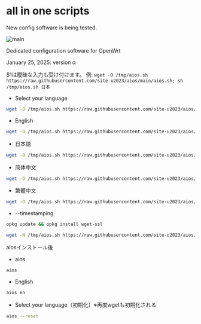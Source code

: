# all in one scripts

New config software is being tested.

![main](https://github.com/user-attachments/assets/ebfc8ca2-a42e-470c-9a89-9b5e3eb4ccb8)

Dedicated configuration software for OpenWrt

January 25, 2025: version α

$1は曖昧な入力も受け付けます。
例: `wget -O /tmp/aios.sh https://raw.githubusercontent.com/site-u2023/aios/main/aios.sh; sh /tmp/aios.sh 日本`

- Select your language
```sh
wget -O /tmp/aios.sh https://raw.githubusercontent.com/site-u2023/aios/main/aios.sh; sh /tmp/aios.sh
```

- English
```sh
wget -O /tmp/aios.sh https://raw.githubusercontent.com/site-u2023/aios/main/aios.sh; sh /tmp/aios.sh en
```

- 日本語
```sh
wget -O /tmp/aios.sh https://raw.githubusercontent.com/site-u2023/aios/main/aios.sh; sh /tmp/aios.sh ja
```

- 简体中文
```sh
wget -O /tmp/aios.sh https://raw.githubusercontent.com/site-u2023/aios/main/aios.sh; sh /tmp/aios.sh zh-cn
```

- 繁體中文
```sh
wget -O /tmp/aios.sh https://raw.githubusercontent.com/site-u2023/aios/main/aios.sh; sh /tmp/aios.sh zh-tw
```

- --timestamping
```sh
opkg update && opkg install wget-ssl
```
```sh
wget -N /tmp/aios.sh https://raw.githubusercontent.com/site-u2023/aios/main/aios.sh; sh /tmp/aios.sh ja
```

aiosインストール後
- aios
```sh
aios
```
- English
```sh
aios en
```
- Select your language（初期化）※再度wgetも初期化される
```sh
aios --reset
```


